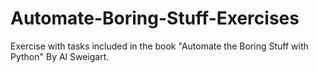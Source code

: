 # Automate-Boring-Stuff-Exercises
Exercise with tasks included in the book "Automate the Boring Stuff with Python" By Al Sweigart.
